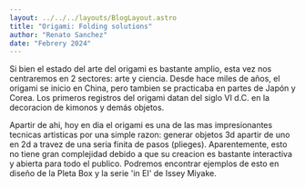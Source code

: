 ```yaml
---
layout: ../../../layouts/BlogLayout.astro
title: "Origami: Folding solutions"
author: "Renato Sanchez"
date: "Febrery 2024"
---
```

Si bien el estado del arte del origami es bastante amplio, esta vez nos centraremos en 2 sectores: arte y ciencia.
Desde hace miles de años, el origami se inicio en China, pero tambien se practicaba en partes de Japón y Corea. Los primeros registros del origami datan del siglo VI d.C. en la decoracion de kimonos y demás objetos. 

Apartir de ahi, hoy en dia el origami es una de las mas impresionantes tecnicas artisticas por una simple razon: generar objetos 3d apartir de uno en 2d a travez de una seria finita de pasos (plieges). Aparentemente, esto no tiene gran complejidad debido a que su creacion es bastante interactiva y abierta para todo el publico. Podremos encontrar ejemplos de esto en diseño de la Pleta Box y la serie 'in EI' de Issey Miyake.
